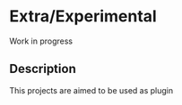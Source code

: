# Extra/Experimental

Work in progress

## Description

This projects are aimed to be used as plugin
